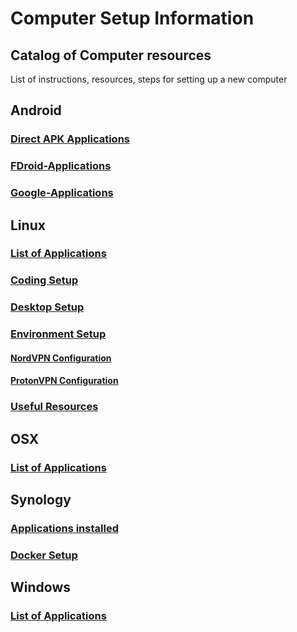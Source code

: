# Computer Setup Information

## Catalog of Computer resources

List of instructions, resources, steps for setting up a new computer

## Android

### [Direct APK Applications](../master/android/Direct-APK-Application.md)

### [FDroid-Applications](../master/android/FDroid-Applications.md)

### [Google-Applications](../master/android/Google-Applications.md)

## Linux

### [List of Applications](../master/linux/Applications.md)

### [Coding Setup](../master/linux/Coding-App-Setup.md)

### [Desktop Setup](../master/linux/Desktop-Setup.md)

### [Environment Setup](../master/linux/Environment-Setup.md)

#### [NordVPN Configuration](../master/linux/NordVPN-Configuration.md)

#### [ProtonVPN Configuration](../master/linux/ProtonVPN-Configuration.md)

### [Useful Resources](../master/linux/Resources-Information.md)

#### 

## OSX

### [List of Applications](../master/osx/Applications.md)

## Synology

### [Applications installed](../master/synology/Applications.md)

### [Docker Setup](../master/synology/Docker-Setup.md)

## Windows

### [List of Applications](../master/windows/Applications.md)
